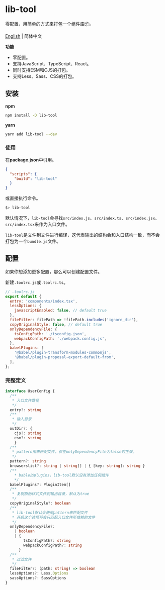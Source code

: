 # lib-tool

零配置，用简单的方式来打包一个组件库📦。

 [English](https://github.com/zhangyu1818/lib-tool/blob/main/README-zh_CN.md) | 简体中文

**功能**

- 零配置。
- 支持JavaScript、TypeScript、React。
- 同时支持ESM和CJS的打包。
- 支持Less、Sass、CSS的打包。

## 安装

**npm**

```sh
npm install -D lib-tool
```

**yarn**

```sh
yarn add lib-tool --dev
```

### 使用

在**package.json**中引用。

```json
{
  "scripts": {
    "build": "lib-tool"
  }
}
```

或直接执行命令。

```sh
$> lib-tool
```

默认情况下，`lib-tool`会寻找`src/index.js`、`src/index.ts`、`src/index.jsx`、`src/index.tsx`来作为入口文件。

`lib-tool`是文件到文件进行编译，这代表输出的结构会和入口结构一致，而不会打包为一个`bundle.js`文件。

## 配置

如果你想添加更多配置，那么可以创建配置文件。

新建`.toolrc.js`或`.toolrc.ts`。

```javascript
// .toolrc.js
export default {
  entry: 'components/index.tsx',
  lessOptions: {
    javascriptEnabled: false, // default true
  },
  fileFilter: filePath => !filePath.includes('ignore_dir'),
  copyOriginalStyle: false, // default true
  onlyDependencyFile: {
    tsConfigPath: './tsconfig.json',
    webpackConfigPath: './webpack.config.js',
  },
  babelPlugins: [
    '@babel/plugin-transform-modules-commonjs',
    '@babel/plugin-proposal-export-default-from',
  ],
};
```

### 完整定义

```typescript
interface UserConfig {
  /**
   * 入口文件路径
   */
  entry?: string
  /**
   * 输入目录
   */
  outDir?: {
  	cjs?: string
    esm?: string
	}
  /**
   * pattern用来匹配文件，仅在onlyDependencyFile为false时生效。
   */
  pattern?: string
  browserslist?: string | string[] | { [key: string]: string }
  /**
  	* bable的plugins，lib-tool默认没有添加任何插件
  	*/
  babelPlugins?: PluginItem[]
  /**
   * 复制原始样式文件到输出目录，默认为true
   */
  copyOriginalStyle?: boolean
  /**
   * lib-tool默认会使用pattern来匹配文件
   * 开启这个选项将会只匹配入口文件所依赖的文件
   */
  onlyDependencyFile?:
    | boolean
    | {
        tsConfigPath?: string
        webpackConfigPath?: string
      }
  /**
   * 过滤文件
   */
  fileFilter?: (path: string) => boolean
  lessOptions?: Less.Options
  sassOptions?: SassOptions
}
```

